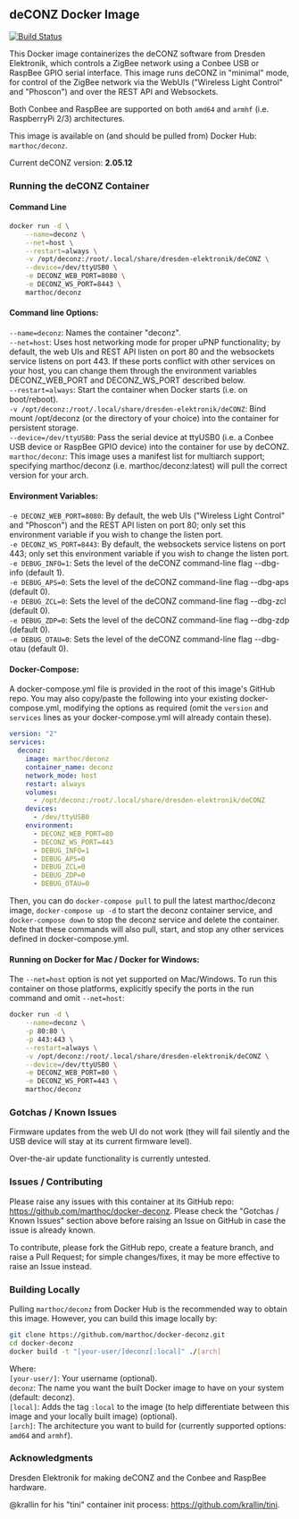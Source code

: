 ## deCONZ Docker Image

[![Build Status](https://travis-ci.org/marthoc/docker-deconz.svg?branch=master)](https://travis-ci.org/marthoc/docker-deconz)

This Docker image containerizes the deCONZ software from Dresden Elektronik, which controls a ZigBee network using a Conbee USB or RaspBee GPIO serial interface. This image runs deCONZ in "minimal" mode, for control of the ZigBee network via the WebUIs ("Wireless Light Control" and "Phoscon") and over the REST API and Websockets.

Both Conbee and RaspBee are supported on both `amd64` and `armhf` (i.e. RaspberryPi 2/3) architectures.

This image is available on (and should be pulled from) Docker Hub: `marthoc/deconz`.

Current deCONZ version: **2.05.12**

### Running the deCONZ Container

#### Command Line

```bash
docker run -d \
    --name=deconz \
    --net=host \
    --restart=always \
    -v /opt/deconz:/root/.local/share/dresden-elektronik/deCONZ \
    --device=/dev/ttyUSB0 \
    -e DECONZ_WEB_PORT=8080 \
    -e DECONZ_WS_PORT=8443 \
    marthoc/deconz
```

#### Command line Options:  

`--name=deconz`: Names the container "deconz".  
`--net=host`: Uses host networking mode for proper uPNP functionality; by default, the web UIs and REST API listen on port 80 and the websockets service listens on port 443. If these ports conflict with other services on your host, you can change them through the environment variables DECONZ_WEB_PORT and DECONZ_WS_PORT described below.  
`--restart=always`: Start the container when Docker starts (i.e. on boot/reboot).  
`-v /opt/deconz:/root/.local/share/dresden-elektronik/deCONZ`: Bind mount /opt/deconz (or the directory of your choice) into the container for persistent storage.  
`--device=/dev/ttyUSB0`: Pass the serial device at ttyUSB0 (i.e. a Conbee USB device or RaspBee GPIO device) into the container for use by deCONZ.  
`marthoc/deconz`: This image uses a manifest list for multiarch support; specifying marthoc/deconz (i.e. marthoc/deconz:latest) will pull the correct version for your arch.

#### Environment Variables:

`-e DECONZ_WEB_PORT=8080`: By default, the web UIs ("Wireless Light Control" and "Phoscon") and the REST API listen on port 80; only set this environment variable if you wish to change the listen port.  
`-e DECONZ_WS_PORT=8443`: By default, the websockets service listens on port 443; only set this environment variable if you wish to change the listen port.  
`-e DEBUG_INFO=1`: Sets the level of the deCONZ command-line flag --dbg-info (default 1).  
`-e DEBUG_APS=0`: Sets the level of the deCONZ command-line flag --dbg-aps (default 0).  
`-e DEBUG_ZCL=0`: Sets the level of the deCONZ command-line flag --dbg-zcl (default 0).  
`-e DEBUG_ZDP=0`: Sets the level of the deCONZ command-line flag --dbg-zdp (default 0).  
`-e DEBUG_OTAU=0`: Sets the level of the deCONZ command-line flag --dbg-otau (default 0).  

#### Docker-Compose:

A docker-compose.yml file is provided in the root of this image's GitHub repo. You may also copy/paste the following into your existing docker-compose.yml, modifying the options as required (omit the `version` and `services` lines as your docker-compose.yml will already contain these).

```yaml
version: "2"
services:
  deconz:
    image: marthoc/deconz
    container_name: deconz
    network_mode: host
    restart: always
    volumes:
      - /opt/deconz:/root/.local/share/dresden-elektronik/deCONZ
    devices:
      - /dev/ttyUSB0
    environment:
      - DECONZ_WEB_PORT=80
      - DECONZ_WS_PORT=443
      - DEBUG_INFO=1
      - DEBUG_APS=0
      - DEBUG_ZCL=0
      - DEBUG_ZDP=0
      - DEBUG_OTAU=0
```

Then, you can do `docker-compose pull` to pull the latest marthoc/deconz image, `docker-compose up -d` to start the deconz container service, and `docker-compose down` to stop the deconz service and delete the container. Note that these commands will also pull, start, and stop any other services defined in docker-compose.yml.

#### Running on Docker for Mac / Docker for Windows:

The `--net=host` option is not yet supported on Mac/Windows. To run this container on those platforms, explicitly specify the ports in the run command and omit `--net=host`:

```bash
docker run -d \
    --name=deconz \
    -p 80:80 \
    -p 443:443 \
    --restart=always \
    -v /opt/deconz:/root/.local/share/dresden-elektronik/deCONZ \
    --device=/dev/ttyUSB0 \
    -e DECONZ_WEB_PORT=80 \
    -e DECONZ_WS_PORT=443 \
    marthoc/deconz
```

### Gotchas / Known Issues

Firmware updates from the web UI do not work (they will fail silently and the USB device will stay at its current firmware level).

Over-the-air update functionality is currently untested.

### Issues / Contributing

Please raise any issues with this container at its GitHub repo: https://github.com/marthoc/docker-deconz. Please check the "Gotchas / Known Issues" section above before raising an Issue on GitHub in case the issue is already known.

To contribute, please fork the GitHub repo, create a feature branch, and raise a Pull Request; for simple changes/fixes, it may be more effective to raise an Issue instead.

### Building Locally

Pulling `marthoc/deconz` from Docker Hub is the recommended way to obtain this image. However, you can build this image locally by:

```bash
git clone https://github.com/marthoc/docker-deconz.git
cd docker-deconz
docker build -t "[your-user/]deconz[:local]" ./[arch]
```

Where:  
`[your-user/]`: Your username (optional).  
`deconz`: The name you want the built Docker image to have on your system (default: deconz).  
`[local]`: Adds the tag `:local` to the image (to help differentiate between this image and your locally built image) (optional).  
`[arch]`: The architecture you want to build for (currently supported options: `amd64` and `armhf`).

### Acknowledgments

Dresden Elektronik for making deCONZ and the Conbee and RaspBee hardware.

@krallin for his "tini" container init process: https://github.com/krallin/tini.
